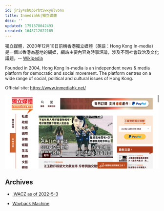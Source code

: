 ```yaml
---
id: jriy4sb0p5rbt5wxyulvonx
title: Inmediahk|獨立媒體
desc: ''
updated: 1751378042493
created: 1648712022165
---
```


>
獨立媒體，2020年12月10日前稱香港獨立媒體（英語：Hong Kong In-media）是一個以香港為基地的網媒，網站主要內容為時事評論，涉及不同社會政治及文化議題。-- [Wikipedia](https://zh.wikipedia.org/wiki/%E7%8D%A8%E7%AB%8B%E5%AA%92%E9%AB%94_inmediahk.net)

Founded in 2004, Hong Kong In-media is an independent news & media platform for democratic and social movement. The platform centres on a wide range of social, political and cultural issues of Hong Kong.

Official site: https://www.inmediahk.net/

![Inmedia HK Frontpage](/assets/frontpage_inmedia.png)



## Archives 

- [.WACZ as of 2022-5-3](https://bafybeighmfirp4em5q25z7uselszxz2573ipxchwsdwvdkl7ldnsubwy54.ipfs.dweb.link/fixtures/inmediahk-05_03_2022.wacz)

- [Wayback Machine](https://web.archive.org/web/*/https://www.inmediahk.net/)

